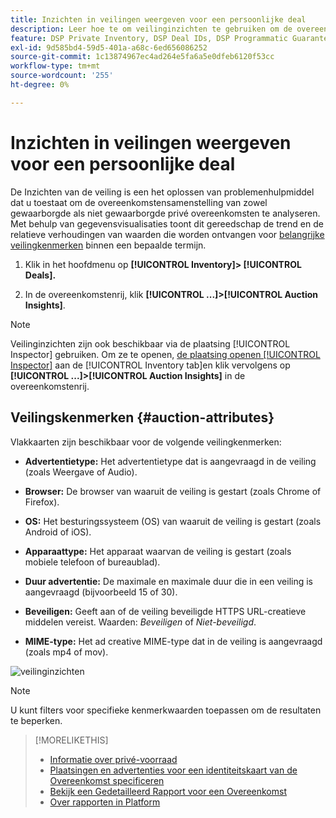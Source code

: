 ```yaml
---
title: Inzichten in veilingen weergeven voor een persoonlijke deal
description: Leer hoe te om veilinginzichten te gebruiken om de overeenkomstensamenstelling van privé overeenkomst te analyseren.
feature: DSP Private Inventory, DSP Deal IDs, DSP Programmatic Guaranteed Deals
exl-id: 9d585bd4-59d5-401a-a68c-6ed656086252
source-git-commit: 1c13874967ec4ad264e5fa6a5e0dfeb6120f53cc
workflow-type: tm+mt
source-wordcount: '255'
ht-degree: 0%

---
```


# Inzichten in veilingen weergeven voor een persoonlijke deal

De Inzichten van de veiling is een het oplossen van problemenhulpmiddel dat u toestaat om de overeenkomstensamenstelling van zowel gewaarborgde als niet gewaarborgde privé overeenkomsten te analyseren. Met behulp van gegevensvisualisaties toont dit gereedschap de trend en de relatieve verhoudingen van waarden die worden ontvangen voor [belangrijke veilingkenmerken](#auction-attributes) binnen een bepaalde termijn.

1. Klik in het hoofdmenu op **[!UICONTROL Inventory]> [!UICONTROL Deals].**

1. In de overeenkomstenrij, klik  **[!UICONTROL ...]>[!UICONTROL Auction Insights]**.

>[!NOTE]
>
>Veilinginzichten zijn ook beschikbaar via de plaatsing [!UICONTROL Inspector] gebruiken. Om ze te openen, [de plaatsing openen [!UICONTROL Inspector]](/help/dsp/campaign-management/reports/placement-details-view.md) aan de [!UICONTROL Inventory tab]en klik vervolgens op **[!UICONTROL ...]>[!UICONTROL Auction Insights]** in de overeenkomstenrij.

## Veilingskenmerken {#auction-attributes}

Vlakkaarten zijn beschikbaar voor de volgende veilingkenmerken:

* **Advertentietype:** Het advertentietype dat is aangevraagd in de veiling (zoals Weergave of Audio).

* **Browser:** De browser van waaruit de veiling is gestart (zoals Chrome of Firefox).

* **OS:** Het besturingssysteem (OS) van waaruit de veiling is gestart (zoals Android of iOS).

* **Apparaattype:** Het apparaat waarvan de veiling is gestart (zoals mobiele telefoon of bureaublad).

* **Duur advertentie:** De maximale en maximale duur die in een veiling is aangevraagd (bijvoorbeeld 15 of 30).

* **Beveiligen:** Geeft aan of de veiling beveiligde HTTPS URL-creatieve middelen vereist. Waarden: <i>Beveiligen</i> of <i>Niet-beveiligd</i>.

* **MIME-type:** Het ad creative MIME-type dat in de veiling is aangevraagd (zoals mp4 of mov).

![veilinginzichten](/help/dsp/assets/auction-insights.png)

>[!NOTE]
>
>U kunt filters voor specifieke kenmerkwaarden toepassen om de resultaten te beperken.

>[!MORELIKETHIS]
>
>* [Informatie over privé-voorraad](private-inventory-about.md)
>* [Plaatsingen en advertenties voor een identiteitskaart van de Overeenkomst specificeren](deal-id-attach-placements.md)
>* [Bekijk een Gedetailleerd Rapport voor een Overeenkomst](deal-view-report.md)
>* [Over rapporten in Platform](/help/dsp/campaign-management/reports/campaign-reports-about.md)

